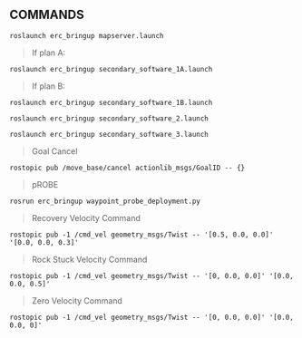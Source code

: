 ## COMMANDS


```
roslaunch erc_bringup mapserver.launch
```

> If plan A: 
```
roslaunch erc_bringup secondary_software_1A.launch
```

> If plan B: 
```
roslaunch erc_bringup secondary_software_1B.launch
```
```
roslaunch erc_bringup secondary_software_2.launch
```
```
roslaunch erc_bringup secondary_software_3.launch
```

> Goal Cancel
```
rostopic pub /move_base/cancel actionlib_msgs/GoalID -- {}
```
> pROBE
```
rosrun erc_bringup waypoint_probe_deployment.py 
```
>Recovery Velocity Command
```
rostopic pub -1 /cmd_vel geometry_msgs/Twist -- '[0.5, 0.0, 0.0]' '[0.0, 0.0, 0.3]'
```
>Rock Stuck Velocity Command
```
rostopic pub -1 /cmd_vel geometry_msgs/Twist -- '[0, 0.0, 0.0]' '[0.0, 0.0, 0.5]'
```
>Zero Velocity Command
```
rostopic pub -1 /cmd_vel geometry_msgs/Twist -- '[0, 0.0, 0.0]' '[0.0, 0.0, 0]'
```
